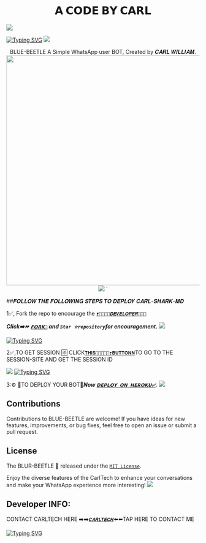  <h1 align="center"> 𝗔 𝗖𝗢𝗗𝗘 𝗕𝗬 𝗖𝗔𝗥𝗟 </h1> 
<a><img src='https://i.imgur.com/LyHic3i.gif'/></a>
 
[![Typing SVG](https://readme-typing-svg.herokuapp.com?font=Rockstar-ExtraBold&color=blue&lines=BLUE+BEETLE+𝗕𝗬+𝗖𝗔𝗥𝗟)](https://git.io/typing-svg)
<a><img src='https://i.imgur.com/LyHic3i.gif'/></a>

<p align="center"> BLUE-BEETLE A Simple WhatsApp user BOT, Created by 𝑪𝑨𝑹𝑳 𝑾𝑰𝑳𝑳𝑰𝑨𝑴.

<img src="https://telegra.ph/file/e8eb609008a2b6e4445c1.jpg" width="700" height="600"/>
<a><img src='https://i.imgur.com/LyHic3i.gif'/></a>
  `


##𝑭𝑶𝑳𝑳𝑶𝑾 𝑻𝑯𝑬 𝑭𝑶𝑳𝑳𝑶𝑾𝑰𝑵𝑮 𝑺𝑻𝑬𝑷𝑺 𝑻𝑶 𝑫𝑬𝑷𝑳𝑶𝒀 𝑪𝑨𝑹𝑳-𝑺𝑯𝑨𝑹𝑲-𝑴𝑫
 
1✅️, Fork the repo to encourage the [`❣️💞💜💚💙𝑫𝑬𝑽𝑬𝑳𝑶𝑷𝑬𝑹🌟🦾🤖`](https://github.com/Carl165) 

   ***Click➡️⏩️ [`𝗙𝗢𝗥𝗞🍴`](https://github.com/Carl165/BLUE-BEETLE/fork) and `Star ☆repository`for encouragement.***
 <a><img src='https://i.imgur.com/LyHic3i.gif'/></a>
 
[![Typing SVG](https://readme-typing-svg.herokuapp.com?font=Rockstar-ExtraBold&color=blue&lines=𝗦𝗘𝗦𝗦𝗜𝗢𝗡+𝗜𝗗+𝗦𝗜𝗧𝗘+𝗜𝗦+𝗛𝗘𝗥𝗘)](https://git.io/typing-svg)
 
 2✅️,TO GET SESSION 🆔 CLICK[`𝐓𝐇𝐈𝐒💞🧡💜💙💚❣️𝐁𝐔𝐓𝐓𝐎𝐍𝐍`](https://github.com/Carl165/SESSION_SITE)TO GO TO THE SESSION-SITE AND GET THE SESSION ID
  
  <a><img src='https://i.imgur.com/LyHic3i.gif'/></a>
[![Typing SVG](https://readme-typing-svg.herokuapp.com?font=Rockstar-ExtraBold&color=blue&lines=𝐃𝐄𝐏𝐋𝐎𝐘+𝐎𝐍+𝐇𝐄𝐑𝐎𝐊𝐔)](https://git.io/typing-svg)



  3:⚙️ 🦁TO DEPLOY YOUR BOT🦁***Now [`𝗗𝗘𝗣𝗟𝗢𝗬 𝗢𝗡 𝗛𝗘𝗥𝗢𝗞𝗨✅️`](https://dashboard.heroku.com/new?template=https://github.com/Carl165/BLUE-BEETLE/edit/tree/main?tab=readme-ov-file).***
<a><img src='https://i.imgur.com/LyHic3i.gif'/></a>


## Contributions

Contributions to BLUE-BEETLE are welcome! If you have ideas for new features, improvements, or bug fixes, feel free to open an issue or submit a pull request.

## License

The BLUR-BEETLE 🐞 released under the [`MIT License`](https://opensource.org/licenses/MIT).

Enjoy the diverse features of the CarlTech  to enhance your conversations and make your WhatsApp experience more interesting!
<a><img src='https://i.imgur.com/LyHic3i.gif'/></a>

## Developer INFO:


   CONTACT CARLTECH HERE 
➡️➡️[`𝑪𝑨𝑹𝑳𝑻𝑬𝑪𝑯`](https://github.com/Carl165/CARLTECH-INFO)⬅️⬅️TAP HERE TO CONTACT ME 




[![Typing SVG](https://readme-typing-svg.herokuapp.com?font=Rockstar-ExtraBold&color=blue&lines=𝗗𝗘𝗣𝗟𝗢𝗬+𝗔𝗡𝗗+𝗘𝗡𝗝𝗢𝗬+💞💫🤖💙)](https://git.io/typing-svg)

